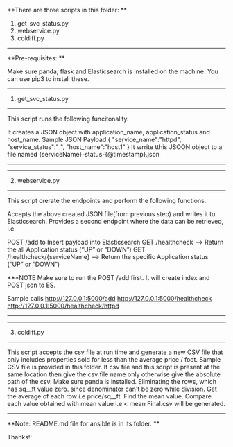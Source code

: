 **There are three scripts in this folder: 
**
1) get_svc_status.py
2) webservice.py
3) coldiff.py
------------------------------

**Pre-requisites:
**

Make sure panda, flask and Elasticsearch is installed on the machine. You can use pip3 to install these.

---------------------
1) get_svc_status.py 
---------------------

This script runs the following funcitonality.
 
It creates a JSON object with application_name, application_status and host_name.
Sample JSON Payload
{
   "service_name":"httpd",
   "service_status":"	",
   "host_name":"host1"
}
It wrrite tthis JSOON object to a file named {serviceName}-status-{@timestamp}.json

-------------------------------------------------------------------------

----------------
2) webservice.py 
------------------
This script crerate the endpoints and perform the following functions.

Accepts the above created JSON file(from previous step) and writes it to Elasticsearch.
Provides a second endpoint where the data can be retrieved, i.e

POST /add to Insert payload into Elasticsearch
GET /healthcheck -->  Return the all Application status (“UP” or “DOWN”)
GET /healthcheck/{serviceName} -->  Return the specific Application status (“UP” or “DOWN”)

***NOTE
Make sure to run the POST /add first. It will create index and POST json to ES.


Sample calls
http://127.0.0.1:5000/add
http://127.0.0.1:5000/healthcheck
http://127.0.0.1:5000/healthcheck/httpd

---------------------------------------------------------------------------------------

--------------
3) coldiff.py 
---------------

This script accepts the csv file at run time and generate a new CSV file that only includes properties sold for less than the average price / foot.
Sample CSV file is provided in this folder.
If csv file and this script is present at the same location then give the csv file name only otherwise give the absolute path of the csv.
Make sure panda is installed.
Eliminating the rows, which has sq__ft value zero. since denominator can't be zero while division.
Get the average of each row i.e price/sq__ft.
Find the mean value.
Compare each value obtained with mean value i.e < mean
Final.csv will be generated.

---------------------------------------------------------------------------------------

**Note: README.md file for ansible is in its folder. 
**

Thanks!!

